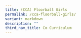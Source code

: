 ```yaml
---
title: (CCA) Floorball Girls
permalink: /cca-floorball-girls/
variant: markdown
description: ""
third_nav_title: Co Curriculum
---
```

